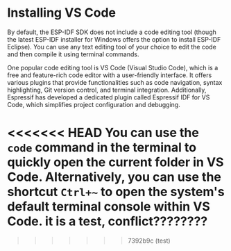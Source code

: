 # Installing VS Code
By default, the ESP-IDF SDK does not include a code editing tool (though
the latest ESP-IDF installer for Windows offers the option to install
ESP-IDF Eclipse). You can use any text editing tool of your choice to
edit the code and then compile it using terminal commands.

One popular code editing tool is VS Code (Visual Studio Code), which is
a free and feature-rich code editor with a user-friendly interface. It
offers various plugins that provide functionalities such as code
navigation, syntax highlighting, Git version control, and terminal
integration. Additionally, Espressif has developed a dedicated plugin
called Espressif IDF for VS Code, which simplifies project configuration
and debugging.

<<<<<<< HEAD
You can use the `code` command in the terminal to quickly open the
current folder in VS Code. Alternatively, you can use the shortcut
`Ctrl+~` to open the system's default terminal console within VS
Code. it is a test, conflict????????
=======

>>>>>>> 7392b9c (test)
